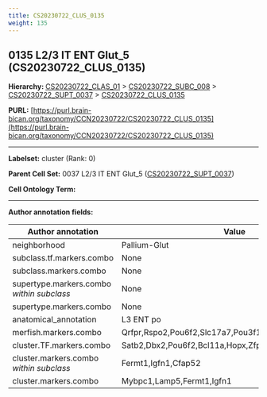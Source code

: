 ```yaml
---
title: CS20230722_CLUS_0135
weight: 135
---
```

## 0135 L2/3 IT ENT Glut_5 (CS20230722_CLUS_0135)
<b>Hierarchy: </b>
[CS20230722_CLAS_01](../CS20230722_CLAS_01) >
[CS20230722_SUBC_008](../CS20230722_SUBC_008) >
[CS20230722_SUPT_0037](../CS20230722_SUPT_0037) >
[CS20230722_CLUS_0135](../CS20230722_CLUS_0135)

**PURL:** [https://purl.brain-bican.org/taxonomy/CCN20230722/CS20230722_CLUS_0135](https://purl.brain-bican.org/taxonomy/CCN20230722/CS20230722_CLUS_0135)

---


**Labelset:** cluster (Rank: 0)

**Parent Cell Set:** 0037 L2/3 IT ENT Glut_5 ([CS20230722_SUPT_0037](../CS20230722_SUPT_0037))



**Cell Ontology Term:** 

[MARKER GENES.]: #


---

[TRANSFERRED ANNOTATIONS.]: #


[AUTHOR ANNOTATION FIELDS.]: #


**Author annotation fields:**

| Author annotation | Value |
|-------------------|-------|
|neighborhood|Pallium-Glut|
|subclass.tf.markers.combo|None|
|subclass.markers.combo|None|
|supertype.markers.combo _within subclass_|None|
|supertype.markers.combo|None|
|anatomical_annotation|L3 ENT po|
|merfish.markers.combo|Qrfpr,Rspo2,Pou6f2,Slc17a7,Pou3f1,Ccdc3,Chrm2,Pde11a|
|cluster.TF.markers.combo|Satb2,Dbx2,Pou6f2,Bcl11a,Hopx,Zfp423|
|cluster.markers.combo _within subclass_|Fermt1,Igfn1,Cfap52|
|cluster.markers.combo|Mybpc1,Lamp5,Fermt1,Igfn1|
